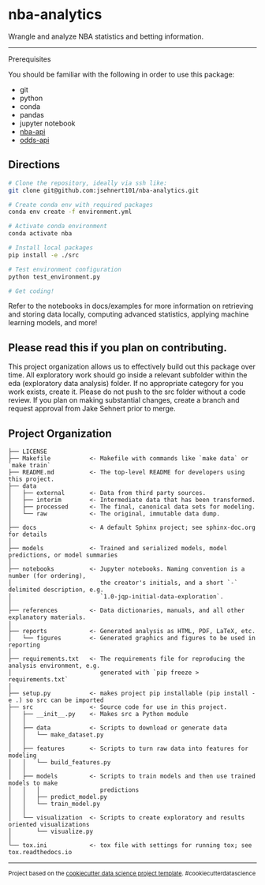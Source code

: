nba-analytics
==============================

Wrangle and analyze NBA statistics and betting information.

------------

Prerequisites

You should be familiar with the following in order to use this package:

- git
- python
- conda
- pandas
- jupyter notebook
- [nba-api](https://github.com/swar/nba_api/tree/master)
- [odds-api](https://the-odds-api.com)

Directions
------------

```bash
# Clone the repository, ideally via ssh like:
git clone git@github.com:jsehnert101/nba-analytics.git

# Create conda env with required packages
conda env create -f environment.yml

# Activate conda environment
conda activate nba

# Install local packages
pip install -e ./src

# Test environment configuration
python test_environment.py

# Get coding!
```

Refer to the notebooks in docs/examples for more information on retrieving and storing data locally, computing advanced statistics, applying machine learning models, and more!

Please read this if you plan on contributing.
------------

This project organization allows us to effectively build out this package over time. All exploratory work should go inside a relevant subfolder within the eda (exploratory data analysis) folder. If no appropriate category for you work exists, create it. Please do not push to the src folder without a code review. If you plan on making substantial changes, create a branch and request approval from Jake Sehnert prior to merge.

Project Organization
------------

    ├── LICENSE
    ├── Makefile           <- Makefile with commands like `make data` or `make train`
    ├── README.md          <- The top-level README for developers using this project.
    ├── data
    │   ├── external       <- Data from third party sources.
    │   ├── interim        <- Intermediate data that has been transformed.
    │   ├── processed      <- The final, canonical data sets for modeling.
    │   └── raw            <- The original, immutable data dump.
    │
    ├── docs               <- A default Sphinx project; see sphinx-doc.org for details
    │
    ├── models             <- Trained and serialized models, model predictions, or model summaries
    │
    ├── notebooks          <- Jupyter notebooks. Naming convention is a number (for ordering),
    │                         the creator's initials, and a short `-` delimited description, e.g.
    │                         `1.0-jqp-initial-data-exploration`.
    │
    ├── references         <- Data dictionaries, manuals, and all other explanatory materials.
    │
    ├── reports            <- Generated analysis as HTML, PDF, LaTeX, etc.
    │   └── figures        <- Generated graphics and figures to be used in reporting
    │
    ├── requirements.txt   <- The requirements file for reproducing the analysis environment, e.g.
    │                         generated with `pip freeze > requirements.txt`
    │
    ├── setup.py           <- makes project pip installable (pip install -e .) so src can be imported
    ├── src                <- Source code for use in this project.
    │   ├── __init__.py    <- Makes src a Python module
    │   │
    │   ├── data           <- Scripts to download or generate data
    │   │   └── make_dataset.py
    │   │
    │   ├── features       <- Scripts to turn raw data into features for modeling
    │   │   └── build_features.py
    │   │
    │   ├── models         <- Scripts to train models and then use trained models to make
    │   │   │                 predictions
    │   │   ├── predict_model.py
    │   │   └── train_model.py
    │   │
    │   └── visualization  <- Scripts to create exploratory and results oriented visualizations
    │       └── visualize.py
    │
    └── tox.ini            <- tox file with settings for running tox; see tox.readthedocs.io
--------

<p><small>Project based on the <a target="_blank" href="https://drivendata.github.io/cookiecutter-data-science/">cookiecutter data science project template</a>. #cookiecutterdatascience</small></p>
